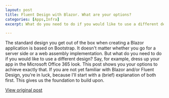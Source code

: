 ```yaml
---
layout: post
title: Fluent Design with Blazor. What are your options?
categories: [Apps,Infra]
excerpt: What do you need to do if you would like to use a different design?

---
```


The standard design you get out of the box when creating a Blazor application is based on Bootstrap. It doesn't matter whether you go for a server side or a web assembly implementation. But what do you need to do if you would like to use a different design? Say, for example, dress up your app in the Microsoft Office 365 look. This post shows you your options to achieve exactly that. If you are not yet familiar with Blazor and/or Fluent Design, you're in luck, because I'll start with a (brief) explanation of both first. This gives us the foundation to build upon.

[View original post](https://baaijte.net/blog/fluent-blazor/)
